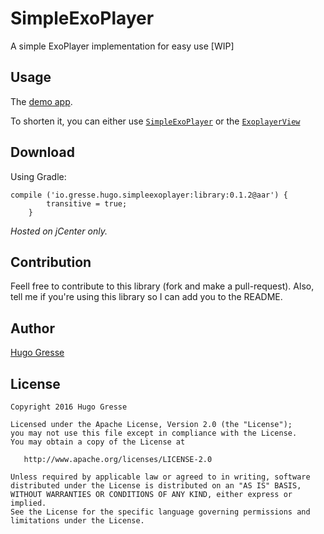 # SimpleExoPlayer
A simple ExoPlayer implementation for easy use [WIP]

Usage
-----
The [demo app](https://github.com/HugoGresse/SimpleExoPlayer/tree/master/demo).

To shorten it, you can either use [`SimpleExoPlayer`](https://github.com/HugoGresse/SimpleExoPlayer/blob/master/demo/src/main/java/io/gresse/hugo/simpleexoplayerdemo/BasicFragment.java) or the [`ExoplayerView`](https://github.com/HugoGresse/SimpleExoPlayer/blob/master/demo/src/main/res/layout/fragment_exoplayerview.xml)

Download
--------

Using Gradle:
```
compile ('io.gresse.hugo.simpleexoplayer:library:0.1.2@aar') {
        transitive = true;
    }
```

*Hosted on jCenter only.* 


Contribution
------
Feell free to contribute to this library (fork and make a pull-request). Also, tell me if you're using this library so I can add you to the README. 

Author
------
[Hugo Gresse](http://hugo.gresse.io)


License
--------
``` 
Copyright 2016 Hugo Gresse

Licensed under the Apache License, Version 2.0 (the "License");
you may not use this file except in compliance with the License.
You may obtain a copy of the License at

   http://www.apache.org/licenses/LICENSE-2.0

Unless required by applicable law or agreed to in writing, software
distributed under the License is distributed on an "AS IS" BASIS,
WITHOUT WARRANTIES OR CONDITIONS OF ANY KIND, either express or implied.
See the License for the specific language governing permissions and
limitations under the License.
```
